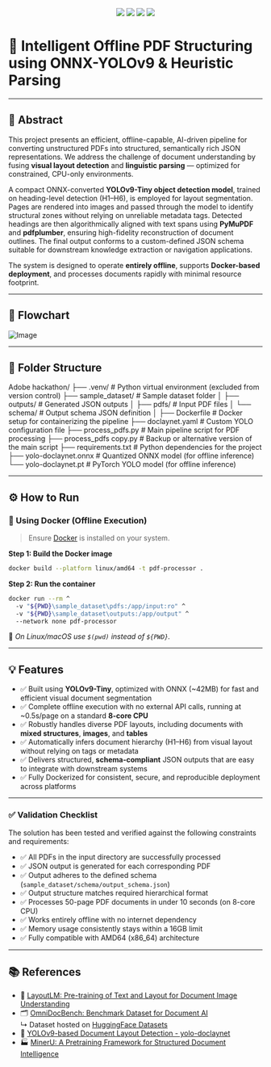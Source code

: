 <p align="center">
  <img src="https://img.shields.io/badge/Model%20Size-20MB-blueviolet?style=for-the-badge"/>
  <img src="https://img.shields.io/badge/Runtime-Offline%20%7C%20CPU--Only-success?style=for-the-badge"/>
  <img src="https://img.shields.io/badge/Execution%20Time-~06s-yellow?style=for-the-badge"/>
 <img src="https://img.shields.io/badge/Tech%20Stack-Python%20%7C%20ONNX%20%7C%20YOLOv9--Tiny-ff69b4?style=for-the-badge"/>

</p>

# 🧠 Intelligent Offline PDF Structuring using ONNX-YOLOv9 & Heuristic Parsing

---

## 📌 Abstract

This project presents an efficient, offline-capable, AI-driven pipeline for converting unstructured PDFs into structured, semantically rich JSON representations. We address the challenge of document understanding by fusing **visual layout detection** and **linguistic parsing** — optimized for constrained, CPU-only environments.

A compact ONNX-converted **YOLOv9-Tiny object detection model**, trained on heading-level detection (H1–H6), is employed for layout segmentation. Pages are rendered into images and passed through the model to identify structural zones without relying on unreliable metadata tags. Detected headings are then algorithmically aligned with text spans using **PyMuPDF** and **pdfplumber**, ensuring high-fidelity reconstruction of document outlines. The final output conforms to a custom-defined JSON schema suitable for downstream knowledge extraction or navigation applications.

The system is designed to operate **entirely offline**, supports **Docker-based deployment**, and processes documents rapidly with minimal resource footprint.

---

## 🔁 Flowchart  
![Image](https://github.com/user-attachments/assets/906885a1-4a84-4798-8f40-94e71b52cbf3)

---

## 📁 Folder Structure

Adobe hackathon/
├── .venv/                            # Python virtual environment (excluded from version control)
├── sample_dataset/                  # Sample dataset folder
│   ├── outputs/                     # Generated JSON outputs
│   ├── pdfs/                        # Input PDF files
│   └── schema/                      # Output schema JSON definition
│
├── Dockerfile                       # Docker setup for containerizing the pipeline
├── doclaynet.yaml                   # Custom YOLO configuration file
├── process_pdfs.py                  # Main pipeline script for PDF processing
├── process_pdfs copy.py             # Backup or alternative version of the main script
├── requirements.txt                 # Python dependencies for the project
├── yolo-doclaynet.onnx              # Quantized ONNX model (for offline inference)
└── yolo-doclaynet.pt                # PyTorch YOLO model (for offline inference)


---

## ⚙️ How to Run

### 🐳 Using Docker (Offline Execution)

> Ensure [Docker](https://docs.docker.com/get-docker/) is installed on your system.

**Step 1: Build the Docker image**
```bash
docker build --platform linux/amd64 -t pdf-processor .
```

**Step 2: Run the container**
```bash
docker run --rm ^
  -v "${PWD}\sample_dataset\pdfs:/app/input:ro" ^
  -v "${PWD}\sample_dataset\outputs:/app/output" ^
  --network none pdf-processor
```

📌 *On Linux/macOS use `$(pwd)` instead of `${PWD}`.*

---

## 💡 Features

- ✅ Built using **YOLOv9-Tiny**, optimized with ONNX (~42MB) for fast and efficient visual document segmentation  
- ✅ Complete offline execution with no external API calls, running at ~0.5s/page on a standard **8-core CPU**  
- ✅ Robustly handles diverse PDF layouts, including documents with **mixed structures**, **images**, and **tables**  
- ✅ Automatically infers document hierarchy (H1–H6) from visual layout without relying on tags or metadata  
- ✅ Delivers structured, **schema-compliant** JSON outputs that are easy to integrate with downstream systems  
- ✅ Fully Dockerized for consistent, secure, and reproducible deployment across platforms  

---

### ✅ Validation Checklist

The solution has been tested and verified against the following constraints and requirements:

- ✅ All PDFs in the input directory are successfully processed  
- ✅ JSON output is generated for each corresponding PDF  
- ✅ Output adheres to the defined schema (`sample_dataset/schema/output_schema.json`)  
- ✅ Output structure matches required hierarchical format  
- ✅ Processes 50-page PDF documents in under 10 seconds (on 8-core CPU)  
- ✅ Works entirely offline with no internet dependency  
- ✅ Memory usage consistently stays within a 16GB limit  
- ✅ Fully compatible with AMD64 (x86_64) architecture

      
---

## 📚 References

- 📄 [LayoutLM: Pre-training of Text and Layout for Document Image Understanding](https://arxiv.org/pdf/1809.01477)
- 🗂️ [OmniDocBench: Benchmark Dataset for Document AI](https://github.com/opendatalab/OmniDocBench)  
  ↳ Dataset hosted on [HuggingFace Datasets](https://huggingface.co/datasets/opendatalab/OmniDocBench)
- 🧠 [YOLOv9-based Document Layout Detection - yolo-doclaynet](https://github.com/ppaanngggg/yolo-doclaynet)
- 🏭 [MinerU: A Pretraining Framework for Structured Document Intelligence](https://github.com/ope)

